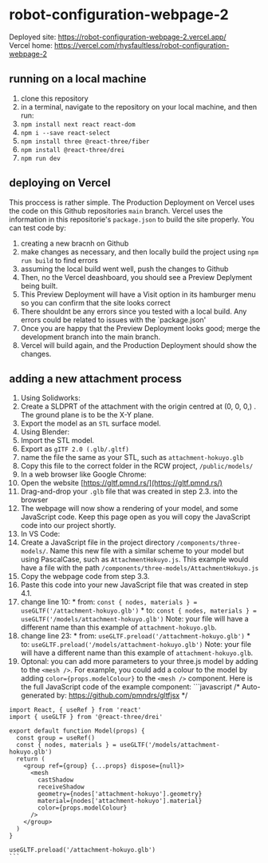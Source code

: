 # robot-configuration-webpage-2
Deployed site: <a>https://robot-configuration-webpage-2.vercel.app/</a> <br />
Vercel home: <a>https://vercel.com/rhysfaultless/robot-configuration-webpage-2</a> <br />

## running on a local machine
1. clone this repository
2. in a terminal, navigate to the repository on your local machine, and then run:
  1. `npm install next react react-dom`
  2. `npm i --save react-select`
  3. `npm install three @react-three/fiber`
  4. `npm install @react-three/drei`
  5. `npm run dev`

## deploying on Vercel
This proccess is rather simple. The Production Deployment on Vercel uses the code on this Github repositories `main` branch. 
Vercel uses the information in this repositorie's `package.json` to build the site properly.
You can test code by:
1. creating a new bracnh on Github
2. make changes as necessary, and then locally build the project using `npm run build` to find errors
3. assuming the local build went well, push the changes to Github
4. Then, no the Vercel deashboard, you should see a Preview Deplyment being built.
5. This Preview Deployment will have a Visit option in its hamburger menu so you can confirm that the site looks correct
6. There shouldnt be any errors since you tested with a local build. Any errors could be related to issues with the `package.json'
7. Once you are happy that the Preview Deployment looks good; merge the development branch into the main branch.
8. Vercel will build again, and the Production Deployment should show the changes.


## adding a new attachment process
1. Using Solidworks: 
  1. Create a SLDPRT of the attachment with the origin centred at (0, 0, 0,) .
    The ground plane is to be the X-Y plane.
  2. Export the model as an `STL` surface model.
2. Using Blender: 
  1. Import the STL model.
  2. Export as `gITF 2.0 (.glb/.gltf)`
  3. name the file the same as your STL, such as `attachment-hokuyo.glb`
  4. Copy this file to the correct folder in the RCW project, `/public/models/`
3. In a web browser like Google Chrome:
  1. Open the website [https://gltf.pmnd.rs/](https://gltf.pmnd.rs/)
  2. Drag-and-drop your `.glb` file that was created in step 2.3. into the browser
  3. The webpage will now show a rendering of your model, and some JavaScript code. 
    Keep this page open as you will copy the JavaScript code into our project shortly. 
4. In VS Code:
  1. Create a JavaScript file in the project directory `/components/three-models/`.
    Name this new file with a similar scheme to your model but using PascalCase, such as `AttachmentHokuyo.js`.
    This example would have a file with the path `/components/three-models/AttachmentHokuyo.js`
  2. Copy the webpage code from step 3.3.
  3. Paste this code into your new JavaScript file that was created in step 4.1.
  4. change line 10:
    * from: `const { nodes, materials } = useGLTF('/attachment-hokuyo.glb')`
    * to:   `const { nodes, materials } = useGLTF('/models/attachment-hokuyo.glb')`
    Note: your file will have a different name than this example of `attachment-hokuyo.glb`.
  5. change line 23:
    * from: `useGLTF.preload('/attachment-hokuyo.glb')`
    * to:   `useGLTF.preload('/models/attachment-hokuyo.glb')`
    Note: your file will have a different name than this example of `attachment-hokuyo.glb`.
  6. Optonal: you can add more parameters to your three.js model by adding to the `<mesh />`.
    For example, you could add a colour to the model by adding `color={props.modelColour}` to the `<mesh />` component.
    Here is the full JavaScript code of the example component:
    ```javascript
    /*
    Auto-generated by: https://github.com/pmndrs/gltfjsx
    */
    
    import React, { useRef } from 'react'
    import { useGLTF } from '@react-three/drei'
    
    export default function Model(props) {
      const group = useRef()
      const { nodes, materials } = useGLTF('/models/attachment-hokuyo.glb')
      return (
        <group ref={group} {...props} dispose={null}>
          <mesh
            castShadow
            receiveShadow
            geometry={nodes['attachment-hokuyo'].geometry}
            material={nodes['attachment-hokuyo'].material}
            color={props.modelColour}
          />
        </group>
      )
    }

    useGLTF.preload('/attachment-hokuyo.glb')
    ```